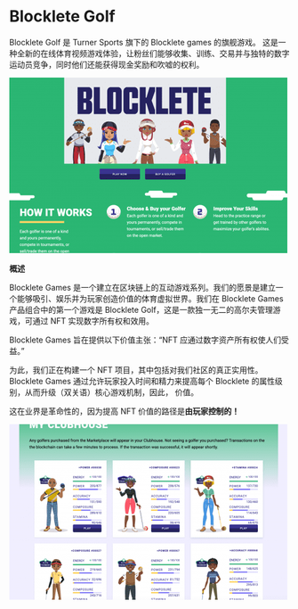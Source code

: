 # Blocklete Golf

<p>Blocklete Golf 是 Turner Sports 旗下的 Blocklete games 的旗舰游戏。 这是一种全新的在线体育视频游戏体验，让粉丝们能够收集、训练、交易并与独特的数字运动员竞争，同时他们还能获得现金奖励和吹嘘的权利。</p>

![dsad](dsad.png)

**概述**

Blocklete Games 是一个建立在区块链上的互动游戏系列。我们的愿景是建立一个能够吸引、娱乐并为玩家创造价值的体育虚拟世界。我们在 Blocklete Games 产品组合中的第一个游戏是 Blocklete Golf，这是一款独一无二的高尔夫管理游戏，可通过 NFT 实现数字所有权和效用。

Blocklete Games 旨在提供以下价值主张：“NFT 应通过数字资产所有权使人们受益。”

为此，我们正在构建一个 NFT 项目，其中包括对我们社区的真正实用性。 Blocklete Games 通过允许玩家投入时间和精力来提高每个 Blocklete 的属性级别，从而升级（双关语）核心游戏机制，因此， 价值。

这在业界是革命性的，因为提高 NFT 价值的路径是**由玩家控制的！**

![idnsgfs](idnsgfs.png)
